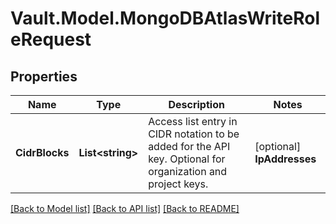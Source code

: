 # Vault.Model.MongoDBAtlasWriteRoleRequest

## Properties

Name | Type | Description | Notes
------------ | ------------- | ------------- | -------------
**CidrBlocks** | **List&lt;string&gt;** | Access list entry in CIDR notation to be added for the API key. Optional for organization and project keys. | [optional] **IpAddresses** | **List&lt;string&gt;** | IP address to be added to the access list for the API key. Optional for organization and project keys. | [optional] **MaxTtl** | **int** | The maximum allowed lifetime of credentials issued using this role. | [optional] **OrganizationId** | **string** | Organization ID required for an organization API key | [optional] **ProjectId** | **string** | Project ID the project API key belongs to. | [optional] **ProjectRoles** | **List&lt;string&gt;** | Roles assigned when an organization API Key is assigned to a project API key | [optional] **Roles** | **List&lt;string&gt;** | List of roles that the API Key should be granted. A minimum of one role must be provided. Any roles provided must be valid for the assigned Project, required for organization and project keys. | **Ttl** | **int** | Duration in seconds after which the issued credential should expire. Defaults to 0, in which case the value will fallback to the system/mount defaults. | [optional] 

[[Back to Model list]](../README.md#documentation-for-models) [[Back to API list]](../README.md#documentation-for-api-endpoints) [[Back to README]](../README.md)

